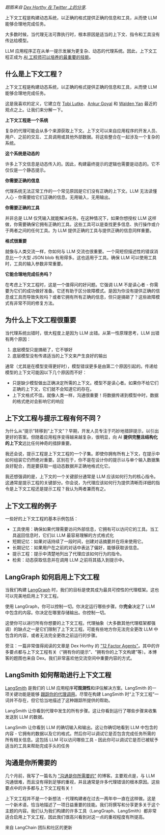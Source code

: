*题图来自* [*Dex Horthy 在 Twitter 上的分享*](https://x.com/dexhorthy/status/1933283008863482067?ref=blog.langchain.com)*.*

上下文工程是构建动态系统，以正确的格式提供正确的信息和工具，从而使 LLM 能够合理地完成任务。

大多数时候，当代理无法可靠执行时，根本原因是适当的上下文、指令和工具没有传达给模型。

LLM 应用程序正在从单一提示发展为更复杂、动态的代理系统。因此，上下文工程正成为 [AI 工程师可以培养的最重要的技能](https://cognition.ai/blog/dont-build-multi-agents?ref=blog.langchain.com#a-theory-of-building-long-running-agents)。

## 什么是上下文工程？

上下文工程是构建动态系统，以正确的格式提供正确的信息和工具，从而使 LLM 能够合理地完成任务。

这是我喜欢的定义，它建立在 [Tobi Lutke](https://x.com/tobi/status/1935533422589399127?ref=blog.langchain.com)、[Ankur Goyal](https://x.com/ankrgyl/status/1913766591910842619?ref=blog.langchain.com) 和 [Walden Yan](https://cognition.ai/blog/dont-build-multi-agents?ref=blog.langchain.com) 最近的观点之上。让我们来分解一下。

**上下文工程是一个系统**

复杂的代理可能会从多个来源获取上下文。上下文可以来自应用程序的开发人员、用户、之前的交互、工具调用或其他外部数据。将这些整合在一起涉及一个复杂的系统。

**这个系统是动态的**

许多上下文信息是动态传入的。因此，构建最终提示的逻辑也需要是动态的。它不仅仅是一个静态提示。

**你需要正确的信息**

代理系统无法正常工作的一个常见原因是它们没有正确的上下文。LLM 无法读懂人心 - 你需要给它们正确的信息。无用输入，无用输出。

**你需要正确的工具**

并非总是 LLM 仅凭输入就能解决任务。在这种情况下，如果你想授权 LLM 这样做，你需要确保它拥有正确的工具。这些工具可以是查找更多信息、执行操作或介于两者之间的任何工具。为 LLM 提供正确的工具与提供正确的信息同样重要。

**格式很重要**

就像与人类交流一样，你如何与 LLM 交流也很重要。一个简短但描述性的错误消息比一个大型 JSON blob 有用得多。这也适用于工具。确保 LLM 可以使用工具时，工具的输入参数非常重要。

**它能合理地完成任务吗？**

在考虑上下文工程时，这是一个值得问的好问题。它强调 LLM 不是读心者 - 你需要为它们的成功做好准备。它还有助于区分故障模式。是因为你没有提供正确的信息或工具而导致失败吗？或者它拥有所有正确的信息，但只是搞砸了？这些故障模式有非常不同的修复方法。

## 为什么上下文工程很重要

当代理系统出错时，很大程度上是因为 LLM 出错。从第一性原理思考，LLM 出错有两个原因：

1. 底层模型只是搞砸了，它不够好
2. 底层模型没有传递适当的上下文来产生良好的输出

通常（尤其是在模型变得更好时），模型错误更多是由第二个原因引起的。传递给模型的上下文可能因以下几个原因而不好：

* 只是缺少模型做出正确决定所需的上下文。模型不是读心者。如果你不给它们正确的上下文，它们就不会知道它的存在。
* 上下文格式不佳。就像人类一样，沟通很重要！将数据传递到模型中时，数据的格式绝对会影响它的响应

## 上下文工程与提示工程有何不同？

为什么从“提示”转移到“上下文”？早期，开发人员专注于巧妙地措辞提示，以引出更好的答案。但随着应用程序变得越来越复杂，很明显，向 AI **提供完整且结构化的上下文**远比任何神奇的措辞重要。

我还会说，提示工程是上下文工程的一个子集。即使你拥有所有上下文，在提示中如何组装它仍然绝对重要。区别在于，你不是在设计你的提示以与单个输入数据集良好配合，而是要获取一组动态数据并正确地格式化它。

我还想强调的是，上下文的一个关键部分通常是 LLM 应该如何行为的核心指令。这通常是提示工程的关键部分。你会说，为代理应该如何行为提供清晰而详细的指令是上下文工程还是提示工程？我认为两者兼而有之。

## 上下文工程的例子

一些好的上下文工程的基本示例包括：

* 工具使用：确保如果代理需要访问外部信息，它拥有可以访问它的工具。当工具返回信息时，它们以 LLM 最容易理解的方式格式化
* 短期记忆：如果对话持续了一段时间，创建对话摘要并在将来使用它。
* 长期记忆：如果用户在之前的对话中表达了偏好，能够获取该信息。
* 提示工程：提示中清楚地列出了代理应该如何行为的指令。
* 检索：动态获取信息并在调用 LLM 之前将其插入到提示中。

## LangGraph 如何启用上下文工程

当我们构建 [LangGraph](https://github.com/langchain-ai/langgraph?ref=blog.langchain.com) 时，我们的目标是使其成为最具可控性的代理框架。这也可以完美地启用上下文工程。

使用 LangGraph，你可以控制一切。你决定运行哪些步骤。你**完全**决定了 LLM 中包含的内容。你决定在哪里存储输出。你控制一切。

这使你可以进行所有你想要的上下文工程。代理抽象（大多数其他代理框架都强调）的缺点之一是它们限制了上下文工程。可能有些地方你无法完全更改 LLM 中包含的内容，或者无法完全更改之前运行的步骤。

旁注：一篇非常值得阅读的文章是 Dex Horthy 的 ["12 Factor Agents"](https://github.com/humanlayer/12-factor-agents?ref=blog.langchain.com)。其中的许多要点都与上下文工程有关（“拥有你的提示”、“拥有你的上下文构建”等）。本博客的题图也来自 Dex。我们非常喜欢他交流空间中重要内容的方式。

## LangSmith 如何帮助进行上下文工程

[LangSmith](https://smith.langchain.com/?ref=blog.langchain.com) 是我们的 LLM 应用程序**可观测性**和评估解决方案。LangSmith 的一项关键功能是能够 [跟踪你的代理调用](https://docs.smith.langchain.com/observability/tutorials/observability?ref=blog.langchain.com)。尽管在构建 LangSmith 时“上下文工程”一词并不存在，但它恰当地描述了这种跟踪所提供的帮助。

LangSmith 让你看到代理中发生的所有步骤。这让你看到运行了哪些步骤来收集发送到 LLM 的数据。

LangSmith 让你看到 LLM 的确切输入和输出。这让你确切地看到 LLM 中包含的内容 - 它拥有的数据以及它的格式。然后你可以调试它是否包含完成任务所需的所有相关信息。这包括 LLM 可以访问哪些工具 - 因此你可以调试它是否已被赋予适当的工具来帮助完成手头的任务

## 沟通是你所需要的

几个月前，我写了一篇名为 ["沟通是你所需要的"](https://blog.langchain.com/communication-is-all-you-need/) 的博客。主要观点是，与 LLM 沟通很难，而且没有得到足够的重视，并且通常是许多代理错误的根本原因。这些要点中的许多都与上下文工程有关！

上下文工程并不是一个新想法 - 代理构建者在过去一两年中一直在这样做。这是一个新术语，恰当地描述了一项日益重要的技能。我们将撰写和分享更多关于这个主题的内容。我们认为我们构建的许多工具（LangGraph、LangSmith）都非常适合启用上下文工程，因此我们很高兴看到对这一点的重视程度有所提高。

来自 LangChain 团队和社区的更新